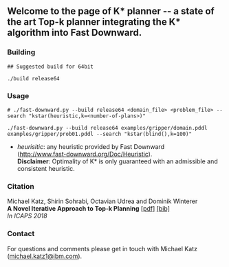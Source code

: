 ## Welcome to the page of K\* planner -- a state of the art Top-k planner integrating the K\* algorithm into Fast Downward.


### Building ###

```
## Suggested build for 64bit

./build release64
```

### Usage ###

```
# ./fast-downward.py --build release64 <domain_file> <problem_file> --search "kstar(heuristic,k=<number-of-plans>)"

./fast-downward.py --build release64 examples/gripper/domain.pddl examples/gripper/prob01.pddl --search "kstar(blind(),k=100)"

```
* _heurisitic_:  any heuristic provided by Fast Downward  
(http://www.fast-downward.org/Doc/Heuristic).   
**Disclaimer**: Optimality of K\* is only guaranteed with an admissible and consistent heuristic.  


### Citation ###
Michael Katz, Shirin Sohrabi, Octavian Udrea and Dominik Winterer  
**A Novel Iterative Approach to Top-k Planning** [[pdf]](https://www.aaai.org/ocs/index.php/ICAPS/ICAPS18/paper/download/17749/16971) [[bib]](/top_k.bib)  
*In ICAPS 2018*  

### Contact ###
For questions and comments please get in touch with Michael Katz (michael.katz1@ibm.com).